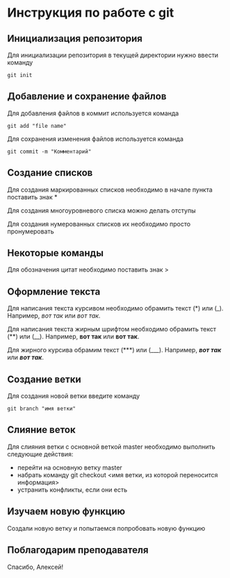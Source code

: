 # Инструкция по работе с git

## Инициализация репозитория

Для инициализации репозитория в текущей директории нужно ввести команду

```
git init
```
## Добавление и сохранение файлов

Для добавления файлов в коммит используется команда

```
git add "file name"
```
Для сохранения изменения файлов используется команда

```
git commit -m "Комментарий"
```
## Создание списков

Для создания маркированных списков необходимо в начале пункта поставить знак *

Для создания многоуровневого списка можно делать отступы 

Для создания нумерованных списков их необходимо просто пронумеровать

## Некоторые команды

Для обозначения цитат необходимо поставить знак >

## Оформление текста 

Для написания текста курсивом необходимо обрамить текст (*) или (_). Например, *вот так* или _вот так_.

Для написания текста жирным шрифтом необходимо обрамить текст (**) или (__). Например, **вот так** или __вот так__.

Для жирного курсива обрамим текст (***) или (___). Например, ***вот так*** или ___вот так___.

## Создание ветки

Для создания новой ветки введите команду
```
git branch "имя ветки"
```
## Слияние веток

Для слияния ветки с основной веткой master необходимо выполнить следующие действия:

* перейти на основную ветку master
* набрать команду git checkout <имя ветки, из которой переносится информация>
* устранить конфликты, если они есть

## Изучаем новую функцию

Создали новую ветку и попытаемся попробовать новую функцию

## Поблагодарим преподавателя

Спасибо, Алексей!
